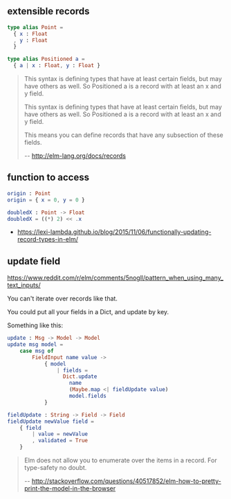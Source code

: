 ## extensible records

```elm
type alias Point =
  { x : Float
  , y : Float
  }

type alias Positioned a =
  { a | x : Float, y : Float }
```

>This syntax is defining types that have at least certain fields, but may have others as well. So Positioned a is a record with at least an x and y field.
>
>This syntax is defining types that have at least certain fields, but may have others as well. So Positioned a is a record with at least an x and y field.
>
>This means you can define records that have any subsection of these fields.
>
>-- http://elm-lang.org/docs/records

## function to access

```elm
origin : Point
origin = { x = 0, y = 0 }

doubledX : Point -> Float
doubledX = ((*) 2) << .x
```

- https://lexi-lambda.github.io/blog/2015/11/06/functionally-updating-record-types-in-elm/

## update field

https://www.reddit.com/r/elm/comments/5nogll/pattern_when_using_many_text_inputs/

You can't iterate over records like that.

You could put all your fields in a Dict, and update by key.

Something like this:

```elm
update : Msg -> Model -> Model
update msg model =
    case msg of
        FieldInput name value ->
            { model
                | fields = 
                  Dict.update 
                    name 
                    (Maybe.map <| fieldUpdate value) 
                    model.fields
            }

fieldUpdate : String -> Field -> Field
fieldUpdate newValue field =
    { field
        | value = newValue
        , validated = True
    }
```

>Elm does not allow you to enumerate over the items in a record. For type-safety no doubt.
>
>-- http://stackoverflow.com/questions/40517852/elm-how-to-pretty-print-the-model-in-the-browser
